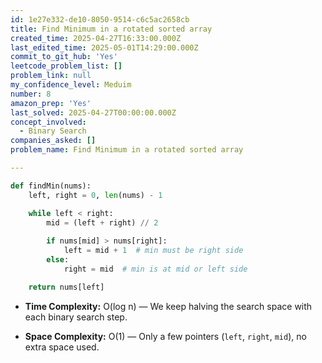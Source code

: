 ```yaml
---
id: 1e27e332-de10-8050-9514-c6c5ac2658cb
title: Find Minimum in a rotated sorted array
created_time: 2025-04-27T16:33:00.000Z
last_edited_time: 2025-05-01T14:29:00.000Z
commit_to_git_hub: 'Yes'
leetcode_problem_list: []
problem_link: null
my_confidence_level: Meduim
number: 8
amazon_prep: 'Yes'
last_solved: 2025-04-27T00:00:00.000Z
concept_involved:
  - Binary Search
companies_asked: []
problem_name: Find Minimum in a rotated sorted array

---
```


```python
def findMin(nums):
    left, right = 0, len(nums) - 1

    while left < right:
        mid = (left + right) // 2
        
        if nums[mid] > nums[right]:
            left = mid + 1  # min must be right side
        else:
            right = mid  # min is at mid or left side

    return nums[left]

```

*   **Time Complexity:** O(log n) — We keep halving the search space with each binary search step.

*   **Space Complexity:** O(1) — Only a few pointers (`left`, `right`, `mid`), no extra space used.
